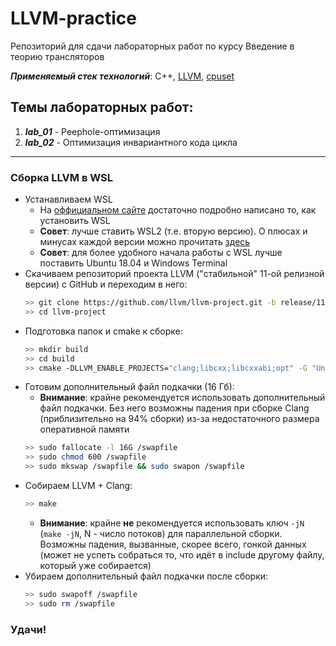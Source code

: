 # LLVM-practice
Репозиторий для сдачи лабораторных работ по курсу Введение в теорию трансляторов

___Применяемый стек технологий___: C++, [LLVM](https://github.com/llvm/llvm-project.git), [cpuset](https://github.com/lpechacek/cpuset.git)

## Темы лабораторных работ:
1. ___lab_01___ - Peephole-оптимизация
2. ___lab_02___ - Оптимизация инвариантного кода цикла

---

### Сборка LLVM в WSL

+ Устанавливаем WSL
  * На [оффициальном сайте](https://docs.microsoft.com/ru-ru/windows/wsl/install-win10) достаточно подробно написано то, как установить WSL
  * __Совет__: лучше ставить WSL2 (т.е. вторую версию). О плюсах и минусах каждой версии можно прочитать [здесь](https://docs.microsoft.com/ru-ru/windows/wsl/compare-versions)
  * __Совет__: для более удобного начала работы c WSL лучше поставить Ubuntu 18.04 и Windows Terminal
+ Скачиваем репозиторий проекта LLVM ("стабильной" 11-ой релизной версии) с GitHub и переходим в него:
  ```bash
  >> git clone https://github.com/llvm/llvm-project.git -b release/11.x
  >> cd llvm-project
  ```
+ Подготовка папок и cmake к сборке:
  ```bash
  >> mkdir build
  >> cd build
  >> cmake -DLLVM_ENABLE_PROJECTS="clang;libcxx;libcxxabi;opt" -G "Unix Makefiles" ../llvm
  ```
+ Готовим дополнительный файл подкачки (16 Гб):
  * __Внимание__: крайне рекомендуется использовать дополнительный файл подкачки. Без него возможны падения при сборке Clang (приблизительно на 94% сборки) из-за недостаточного размера оперативной памяти
  ```bash
  >> sudo fallocate -l 16G /swapfile
  >> sudo chmod 600 /swapfile
  >> sudo mkswap /swapfile && sudo swapon /swapfile
  ```
+ Собираем LLVM + Clang:
  ```bash
  >> make
  ```
  * __Внимание__: крайне __не__ рекомендуется использовать ключ `-jN` (`make -jN`, N - число потоков) для параллельной сборки. Возможны падения, вызванные, скорее всего, гонкой данных (может не успеть собраться то, что идёт в include другому файлу, который уже собирается)
+ Убираем дополнительный файл подкачки после сборки:
  ```bash
  >> sudo swapoff /swapfile
  >> sudo rm /swapfile
  ```

### Удачи!
